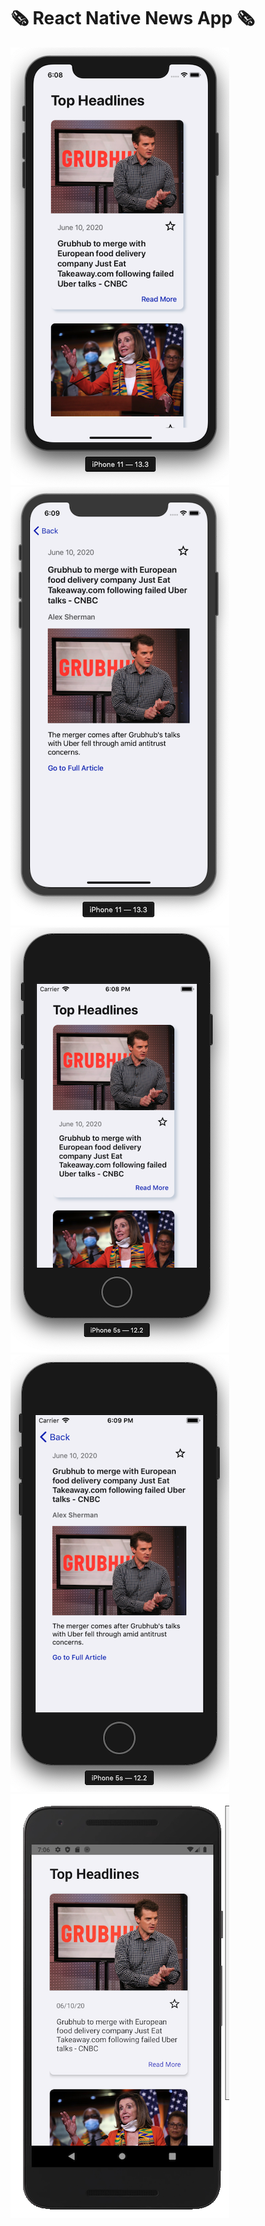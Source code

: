 # 🗞 React Native News App 🗞

![iPhone 11 Overview View](screenshots/01-iPhone-11-Overview.png) ![iPhone 11 Details View](screenshots/02-iPhone-11-Details.png) ![iPhone 5s Overview View](screenshots/03-iPhone-5S-Overview.png) ![iPhone 5s Details View](screenshots/04-iPhone-5S-Details.png) ![Android Nexus 5X Overview View](screenshots/05-Android-Nexus-5X-Overview.png)



